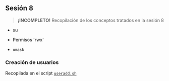 ## Sesión 8

> **¡INCOMPLETO!** Recopilación de los conceptos tratados en la sesión 8

- su

- Permisos 'rwx'

- `umask`

### Creación de usuarios

Recopilada en el script [`useradd.sh`](./S8/useradd.sh)
